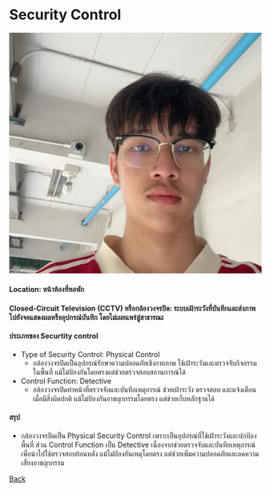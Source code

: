 # Security Control
 
![secur1](/img/secur1.png)

#### Location: หน้าห้องที่หอพัก
#### Closed-Circuit Television (CCTV) หรือกล้องวงจรปิด: ระบบเฝ้าระวังที่บันทึกและส่งภาพไปยังจอแสดงผลหรืออุปกรณ์บันทึก โดยไม่เผยแพร่สู่สาธารณะ
#### ประเภทของ Securtity control
  - Type of Security Control: Physical Control
    - กล้องวงจรปิดเป็นอุปกรณ์รักษาความปลอดภัยเชิงกายภาพ ใช้เฝ้าระวังและตรวจจับกิจกรรมในพื้นที่ แม้ไม่ป้องกันโดยตรงแต่ช่วยตรวจสอบสถานการณ์ได้
  - Control Function: Detective
    - กล้องวงจรปิดทำหน้าที่ตรวจจับและบันทึกเหตุการณ์ ช่วยเฝ้าระวัง ตรวจสอบ และแจ้งเตือนเมื่อมีสิ่งผิดปกติ แม้ไม่ป้องกันอาชญากรรมโดยตรง แต่ช่วยเก็บหลักฐานได้
#### สรุป
  - กล้องวงจรปิดเป็น Physical Security Control เพราะเป็นอุปกรณ์ที่ใช้เฝ้าระวังและปกป้องพื้นที่ ส่วน Control Function เป็น Detective เนื่องจากช่วยตรวจจับและบันทึกเหตุการณ์ เพื่อนำไปใช้ตรวจสอบย้อนหลัง แม้ไม่ป้องกันเหตุโดยตรง แต่ช่วยเพิ่มความปลอดภัยและลดความเสี่ยงอาชญากรรม

[Back](README.md)
